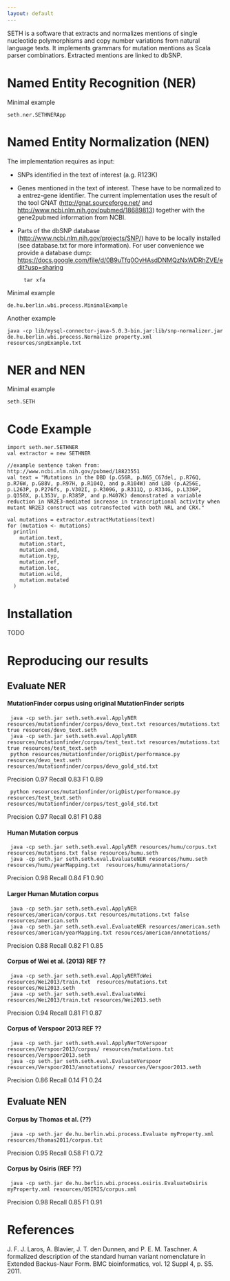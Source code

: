 ```yaml
---
layout: default
---
```


SETH is a software that extracts and normalizes mentions of single nucleotide polymorphisms and copy number variations
from natural language texts.
It implements grammars for mutation mentions as Scala parser combinatiors.
Extracted mentions are linked to dbSNP.

# Named Entity Recognition (NER)
Minimal example

    seth.ner.SETHNERApp

# Named Entity Normalization (NEN)
The implementation requires as input:
- SNPs identified in the text of interest (a.g. R123K)
- Genes mentioned in the text of interest. These have to be normalized to a entrez-gene identifier. The current implementation uses the result of the tool GNAT (http://gnat.sourceforge.net/  and http://www.ncbi.nlm.nih.gov/pubmed/18689813) together with the gene2pubmed information from NCBI.
- Parts of the dbSNP database (http://www.ncbi.nlm.nih.gov/projects/SNP/) have to be locally installed (see database.txt for more information). For user convenience we provide a database dump:
https://docs.google.com/file/d/0B9uTfq0OyHAsdDNMQzNxWDRhZVE/edit?usp=sharing

        tar xfa

Minimal example

    de.hu.berlin.wbi.process.MinimalExample

Another example

    java -cp lib/mysql-connector-java-5.0.3-bin.jar:lib/snp-normalizer.jar de.hu.berlin.wbi.process.Normalize property.xml resources/snpExample.txt

# NER and NEN
Minimal example

    seth.SETH



# Code Example
    import seth.ner.SETHNER
    val extractor = new SETHNER

    //example sentence taken from: http://www.ncbi.nlm.nih.gov/pubmed/18823551
    val text = "Mutations in the DBD (p.G56R, p.N65_C67del, p.R76Q, p.R76W, p.G88V, p.R97H, p.R104Q, and p.R104W) and LBD (p.A256E, p.L263P, p.P276fs, p.V302I, p.R309G, p.R311Q, p.R334G, p.L336P, p.Q350X, p.L353V, p.R385P, and p.M407K) demonstrated a variable reduction in NR2E3-mediated increase in transcriptional activity when mutant NR2E3 construct was cotransfected with both NRL and CRX."

    val mutations = extractor.extractMutations(text)
    for (mutation <- mutations)
      println(
        mutation.text,
        mutation.start,
        mutation.end,
        mutation.typ,
        mutation.ref,
        mutation.loc,
        mutation.wild,
        mutation.mutated
      )

# Installation

TODO

# Reproducing our results

## Evaluate NER

#### MutationFinder corpus using original MutationFinder scripts
     java -cp seth.jar seth.seth.eval.ApplyNER resources/mutationfinder/corpus/devo_text.txt resources/mutations.txt true resources/devo_text.seth
     java -cp seth.jar seth.seth.eval.ApplyNER resources/mutationfinder/corpus/test_text.txt resources/mutations.txt true resources/test_text.seth
     python resources/mutationfinder/origDist/performance.py resources/devo_text.seth  resources/mutationfinder/corpus/devo_gold_std.txt
Precision 0.97
Recall    0.83
F1        0.89

     python resources/mutationfinder/origDist/performance.py resources/test_text.seth  resources/mutationfinder/corpus/test_gold_std.txt
Precision 0.97
Recall    0.81
F1        0.88

#### Human Mutation corpus
     java -cp seth.jar seth.seth.eval.ApplyNER resources/humu/corpus.txt resources/mutations.txt false resources/humu.seth
     java -cp seth.jar seth.seth.eval.EvaluateNER resources/humu.seth resources/humu/yearMapping.txt  resources/humu/annotations/
Precision 0.98
Recall    0.84
F1        0.90

#### Larger Human Mutation corpus
     java -cp seth.jar seth.seth.eval.ApplyNER resources/american/corpus.txt resources/mutations.txt false resources/american.seth
     java -cp seth.jar seth.seth.eval.EvaluateNER resources/american.seth resources/american/yearMapping.txt resources/american/annotations/
Precision 0.88
Recall    0.82
F1        0.85

#### Corpus of Wei et al. (2013) REF ??
     java -cp seth.jar seth.seth.eval.ApplyNERToWei resources/Wei2013/train.txt  resources/mutations.txt  resources/Wei2013.seth
     java -cp seth.jar seth.seth.eval.EvaluateWei resources/Wei2013/train.txt resources/Wei2013.seth
Precision 0.94
Recall    0.81
F1        0.87

#### Corpus of Verspoor 2013 REF ??
     java -cp seth.jar seth.seth.eval.ApplyNerToVerspoor resources/Verspoor2013/corpus/ resources/mutations.txt resources/Verspoor2013.seth
     java -cp seth.jar seth.seth.eval.EvaluateVerspoor resources/Verspoor2013/annotations/ resources/Verspoor2013.seth
Precision 0.86
Recall    0.14
F1        0.24

## Evaluate NEN

#### Corpus by Thomas et al. (??)
     java -cp seth.jar de.hu.berlin.wbi.process.Evaluate myProperty.xml resources/thomas2011/corpus.txt
Precision 0.95
Recall    0.58
F1        0.72

#### Corpus by Osiris (REF ??)
     java -cp seth.jar de.hu.berlin.wbi.process.osiris.EvaluateOsiris myProperty.xml resources/OSIRIS/corpus.xml
Precision 0.98
Recall    0.85
F1        0.91

# References
J. F. J. Laros, A. Blavier, J. T. den Dunnen, and P. E. M. Taschner.
A formalized description of the standard human variant nomenclature in Extended Backus-Naur Form.
BMC bioinformatics, vol. 12 Suppl 4, p. S5. 2011.
